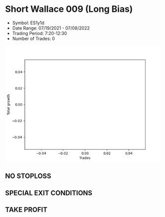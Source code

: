 # Short Wallace 009 (Long Bias)
- Symbol: ES1y1d
- Date Range: 07/19/2021 - 07/08/2022
- Trading Period: 7:20-12:30
- Number of Trades: 0

![Plot](ShortWallace009ES1y1d(LongBias).png)
## NO STOPLOSS









## SPECIAL EXIT CONDITIONS 


## TAKE PROFIT









